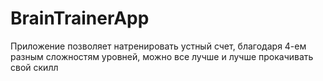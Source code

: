 # BrainTrainerApp
Приложение позволяет натренировать устный счет, благодаря 4-ем разным сложностям уровней, можно все лучше и лучше прокачивать свой скилл
